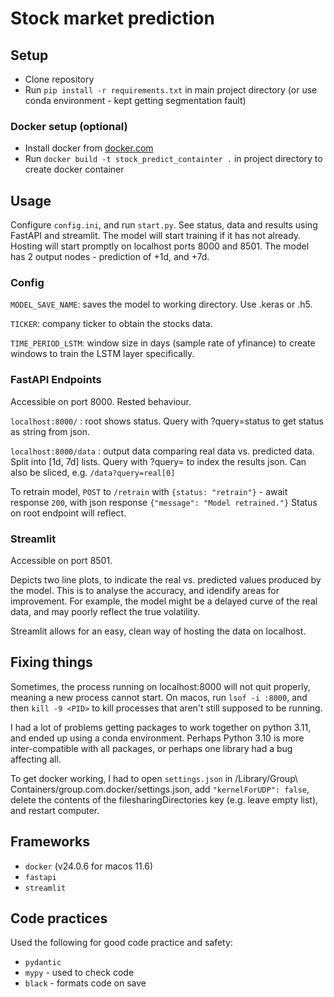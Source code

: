 # Stock market prediction

## Setup
* Clone repository
* Run `pip install -r requirements.txt` in main project directory (or use conda environment - kept getting segmentation fault)

### Docker setup (optional)
* Install docker from [docker.com](docker.com)
* Run `docker build -t stock_predict_containter .` in project directory to create docker container


## Usage
Configure `config.ini`, and run `start.py`.
See status, data and results using FastAPI and streamlit.
The model will start training if it has not already. Hosting will start promptly on localhost ports 8000 and 8501. 
The model has 2 output nodes - prediction of +1d, and +7d.

### Config
`MODEL_SAVE_NAME`: saves the model to working directory. Use .keras or .h5.

`TICKER`: company ticker to obtain the stocks data.

`TIME_PERIOD_LSTM`: window size in days (sample rate of yfinance) to create windows to train the LSTM layer specifically.

### FastAPI Endpoints
Accessible on port 8000. Rested behaviour.

`localhost:8000/` : root shows status. Query with ?query=status to get status as string from json.

`localhost:8000/data` : output data comparing real data vs. predicted data. Split into [1d, 7d] lists. Query with ?query= to index the results json. Can also be sliced, e.g. `/data?query=real[0]`

To retrain model, `POST` to `/retrain` with `{status: "retrain"}` - await response `200`, with json response `{"message": "Model retrained."}`
Status on root endpoint will reflect.

### Streamlit
Accessible on port 8501.

Depicts two line plots, to indicate the real vs. predicted values produced by the model. This is to analyse the accuracy,
and idendify areas for improvement. For example, the model might be a delayed curve of the real data, and may poorly 
reflect the true volatility.

Streamlit allows for an easy, clean way of hosting the data on localhost.

## Fixing things
Sometimes, the process running on localhost:8000 will not quit properly, meaning a new process cannot start.
On macos, run `lsof -i :8000`, and then `kill -9 <PID>` to kill processes that aren't still supposed to be running.

I had a lot of problems getting packages to work together on python 3.11, and ended up using a conda environment. Perhaps Python 3.10 is more inter-compatible with all packages, or perhaps one library had a bug affecting all.

To get docker working, I had to open `settings.json` in /Library/Group\ Containers/group.com.docker/settings.json, add `"kernelForUDP": false`, delete the contents of the filesharingDirectories key (e.g. leave empty list), and restart computer.



## Frameworks

- `docker` (v24.0.6 for macos 11.6)
- `fastapi`
- `streamlit`

## Code practices
Used the following for good code practice and safety:
- `pydantic`
- `mypy` - used to check code
- `black` - formats code on save

